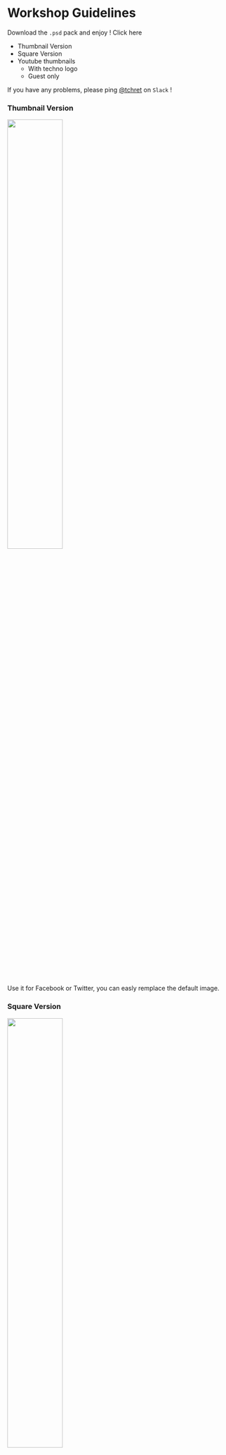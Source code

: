 # Workshop Guidelines

Download the `.psd` pack and enjoy ! Click here

- Thumbnail Version
- Square Version
- Youtube thumbnails
  - With techno logo
  - Guest only

If you have any problems, please ping [@tchret](http://twitter.com/tchret) on `Slack` !

### Thumbnail Version
<img src='https://github.com/lewagon/design/raw/master/guidelines/workshop/example/template_guest_thumbnail.jpg' width='50%'>

Use it for Facebook or Twitter, you can easly remplace the default image.

### Square Version

<img src='https://github.com/lewagon/design/raw/master/guidelines/workshop/example/template_guest_square.jpg' width="50%">

It's just a square version. Use it for everything you want

### Youtube Thumbnails

#### With techno logo

<img src='https://github.com/lewagon/design/raw/master/guidelines/workshop/example/youtube/thumbnail_guest_with_techno.jpg' width='200px'>

#### Guest only

<img src='https://raw.githubusercontent.com/lewagon/design/master/guidelines/workshop/example/youtube/thumbnail_guest_without_techno.jpg' width='200px' >



